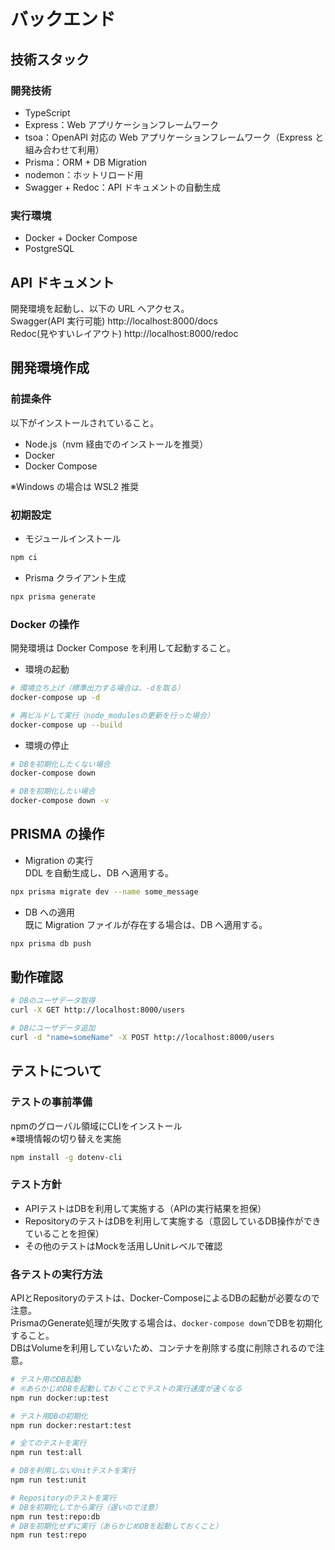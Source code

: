 # バックエンド

## 技術スタック

### 開発技術

- TypeScript
- Express：Web アプリケーションフレームワーク
- tsoa：OpenAPI 対応の Web アプリケーションフレームワーク（Express と組み合わせて利用）
- Prisma：ORM + DB Migration
- nodemon：ホットリロード用
- Swagger + Redoc：API ドキュメントの自動生成

### 実行環境

- Docker + Docker Compose
- PostgreSQL

## API ドキュメント

開発環境を起動し、以下の URL へアクセス。  
Swagger(API 実行可能) http://localhost:8000/docs  
Redoc(見やすいレイアウト) http://localhost:8000/redoc

## 開発環境作成

### 前提条件

以下がインストールされていること。

- Node.js（nvm 経由でのインストールを推奨）
- Docker
- Docker Compose

※Windows の場合は WSL2 推奨

### 初期設定

- モジュールインストール

```Bash
npm ci
```

- Prisma クライアント生成

```bash
npx prisma generate
```

### Docker の操作

開発環境は Docker Compose を利用して起動すること。

- 環境の起動

```Bash
# 環境立ち上げ（標準出力する場合は、-dを取る）
docker-compose up -d

# 再ビルドして実行（node_modulesの更新を行った場合）
docker-compose up --build
```

- 環境の停止

```bash
# DBを初期化したくない場合
docker-compose down

# DBを初期化したい場合
docker-compose down -v
```

## PRISMA の操作

- Migration の実行  
  DDL を自動生成し、DB へ適用する。

```Bash
npx prisma migrate dev --name some_message
```

- DB への適用  
  既に Migration ファイルが存在する場合は、DB へ適用する。

```bash
npx prisma db push
```

## 動作確認

```bash
# DBのユーザデータ取得
curl -X GET http://localhost:8000/users

# DBにユーザデータ追加
curl -d "name=someName" -X POST http://localhost:8000/users

```

## テストについて

### テストの事前準備
npmのグローバル領域にCLIをインストール  
※環境情報の切り替えを実施
```bash
npm install -g dotenv-cli
```

### テスト方針
* APIテストはDBを利用して実施する（APIの実行結果を担保）
* RepositoryのテストはDBを利用して実施する（意図しているDB操作ができていることを担保）
* その他のテストはMockを活用しUnitレベルで確認  

### 各テストの実行方法
APIとRepositoryのテストは、Docker-ComposeによるDBの起動が必要なので注意。  
PrismaのGenerate処理が失敗する場合は、`docker-compose down`でDBを初期化すること。  
DBはVolumeを利用していないため、コンテナを削除する度に削除されるので注意。  

```bash
# テスト用のDB起動
# ※あらかじめDBを起動しておくことでテストの実行速度が速くなる
npm run docker:up:test

# テスト用DBの初期化
npm run docker:restart:test

# 全てのテストを実行
npm run test:all

# DBを利用しないUnitテストを実行
npm run test:unit

# Repositoryのテストを実行
# DBを初期化してから実行（遅いので注意）
npm run test:repo:db
# DBを初期化せずに実行（あらかじめDBを起動しておくこと）
npm run test:repo
```



